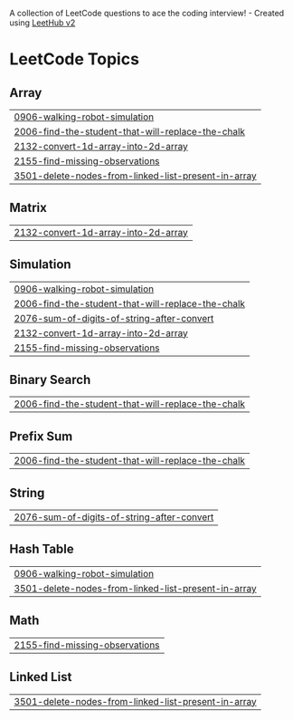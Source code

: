 A collection of LeetCode questions to ace the coding interview! - Created using [LeetHub v2](https://github.com/arunbhardwaj/LeetHub-2.0)
<!---LeetCode Topics Start-->
# LeetCode Topics
## Array
|  |
| ------- |
| [0906-walking-robot-simulation](https://github.com/Rit2114/LeetCode/tree/master/0906-walking-robot-simulation) |
| [2006-find-the-student-that-will-replace-the-chalk](https://github.com/Rit2114/LeetCode/tree/master/2006-find-the-student-that-will-replace-the-chalk) |
| [2132-convert-1d-array-into-2d-array](https://github.com/Rit2114/LeetCode/tree/master/2132-convert-1d-array-into-2d-array) |
| [2155-find-missing-observations](https://github.com/Rit2114/LeetCode/tree/master/2155-find-missing-observations) |
| [3501-delete-nodes-from-linked-list-present-in-array](https://github.com/Rit2114/LeetCode/tree/master/3501-delete-nodes-from-linked-list-present-in-array) |
## Matrix
|  |
| ------- |
| [2132-convert-1d-array-into-2d-array](https://github.com/Rit2114/LeetCode/tree/master/2132-convert-1d-array-into-2d-array) |
## Simulation
|  |
| ------- |
| [0906-walking-robot-simulation](https://github.com/Rit2114/LeetCode/tree/master/0906-walking-robot-simulation) |
| [2006-find-the-student-that-will-replace-the-chalk](https://github.com/Rit2114/LeetCode/tree/master/2006-find-the-student-that-will-replace-the-chalk) |
| [2076-sum-of-digits-of-string-after-convert](https://github.com/Rit2114/LeetCode/tree/master/2076-sum-of-digits-of-string-after-convert) |
| [2132-convert-1d-array-into-2d-array](https://github.com/Rit2114/LeetCode/tree/master/2132-convert-1d-array-into-2d-array) |
| [2155-find-missing-observations](https://github.com/Rit2114/LeetCode/tree/master/2155-find-missing-observations) |
## Binary Search
|  |
| ------- |
| [2006-find-the-student-that-will-replace-the-chalk](https://github.com/Rit2114/LeetCode/tree/master/2006-find-the-student-that-will-replace-the-chalk) |
## Prefix Sum
|  |
| ------- |
| [2006-find-the-student-that-will-replace-the-chalk](https://github.com/Rit2114/LeetCode/tree/master/2006-find-the-student-that-will-replace-the-chalk) |
## String
|  |
| ------- |
| [2076-sum-of-digits-of-string-after-convert](https://github.com/Rit2114/LeetCode/tree/master/2076-sum-of-digits-of-string-after-convert) |
## Hash Table
|  |
| ------- |
| [0906-walking-robot-simulation](https://github.com/Rit2114/LeetCode/tree/master/0906-walking-robot-simulation) |
| [3501-delete-nodes-from-linked-list-present-in-array](https://github.com/Rit2114/LeetCode/tree/master/3501-delete-nodes-from-linked-list-present-in-array) |
## Math
|  |
| ------- |
| [2155-find-missing-observations](https://github.com/Rit2114/LeetCode/tree/master/2155-find-missing-observations) |
## Linked List
|  |
| ------- |
| [3501-delete-nodes-from-linked-list-present-in-array](https://github.com/Rit2114/LeetCode/tree/master/3501-delete-nodes-from-linked-list-present-in-array) |
<!---LeetCode Topics End-->